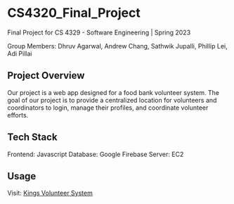 # CS4320_Final_Project

Final Project for CS 4329 - Software Engineering | Spring 2023

Group Members: Dhruv Agarwal, Andrew Chang, Sathwik Jupalli, Phillip Lei, Adi Pillai

## Project Overview
Our project is a web app designed for a food bank volunteer system. The goal of our project is to provide a centralized location for volunteers and coordinators to login, manage their profiles, and coordinate volunteer efforts. 

## Tech Stack
Frontend: Javascript
Database: Google Firebase
Server: EC2

## Usage
Visit: [Kings Volunteer System](http://3.17.61.49/)
